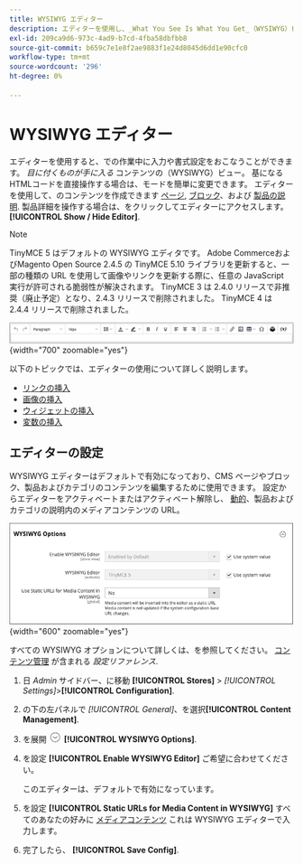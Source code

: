 ```yaml
---
title: WYSIWYG エディター
description: エディターを使用し、_What You See Is What You Get_（WYSIWYG）ビューでコンテンツを操作する方法を説明します。
exl-id: 209ca9d6-973c-4ad9-b7cd-4fba58dbfbb8
source-git-commit: b659c7e1e8f2ae9883f1e24d8045d6dd1e90cfc0
workflow-type: tm+mt
source-wordcount: '296'
ht-degree: 0%

---
```


# WYSIWYG エディター

エディターを使用すると、での作業中に入力や書式設定をおこなうことができます。 _目に付くものが手に入る_ コンテンツの（WYSIWYG）ビュー。 基になるHTMLコードを直接操作する場合は、モードを簡単に変更できます。 エディターを使用して、のコンテンツを作成できます [ページ](pages.md), [ブロック](blocks.md)、および [製品の説明](../catalog/product-content.md). 製品詳細を操作する場合は、をクリックしてエディターにアクセスします。 **[!UICONTROL Show / Hide Editor]**.

>[!NOTE]
>
>TinyMCE 5 はデフォルトの WYSIWYG エディタです。 Adobe CommerceおよびMagento Open Source 2.4.5 の TinyMCE 5.10 ライブラリを更新すると、一部の種類の URL を使用して画像やリンクを更新する際に、任意の JavaScript 実行が許可される脆弱性が解決されます。 TinyMCE 3 は 2.4.0 リリースで非推奨（廃止予定）となり、2.4.3 リリースで削除されました。 TinyMCE 4 は 2.4.4 リリースで削除されました。

![エディターツールバー](./assets/editor-toolbar.png){width="700" zoomable="yes"}

以下のトピックでは、エディターの使用について詳しく説明します。

- [リンクの挿入](editor-insert-link.md)
- [画像の挿入](editor-insert-image.md)
- [ウィジェットの挿入](editor-widget.md)
- [変数の挿入](editor-insert-variable.md)

## エディターの設定

WYSIWYG エディターはデフォルトで有効になっており、CMS ページやブロック、製品およびカテゴリのコンテンツを編集するために使用できます。 設定からエディターをアクティベートまたはアクティベート解除し、 [動的](../catalog/catalog-urls.md#dynamic-url)、製品およびカテゴリの説明内のメディアコンテンツの URL。

![WYSIWYG オプション](./assets/content-management-wysiwyg-options.png){width="600" zoomable="yes"}

すべての WYSIWYG オプションについて詳しくは、を参照してください。 [コンテンツ管理](../configuration-reference/general/content-management.md) が含まれる _設定リファレンス_.

1. 日 _Admin_ サイドバー、に移動 **[!UICONTROL Stores]** > _[!UICONTROL Settings]_>**[!UICONTROL Configuration]**.

1. の下の左パネルで _[!UICONTROL General]_、を選択&#x200B;**[!UICONTROL Content Management]**.

1. を展開 ![展開セレクター](../assets/icon-display-expand.png) **[!UICONTROL WYSIWYG Options]**.

1. を設定 **[!UICONTROL Enable WYSIWYG Editor]** ご希望に合わせてください。

   このエディターは、デフォルトで有効になっています。

1. を設定 **[!UICONTROL Static URLs for Media Content in WYSIWYG]** すべてのあなたの好みに [メディアコンテンツ](../catalog/catalog-urls.md#static-url) これは WYSIWYG エディターで入力します。

1. 完了したら、 **[!UICONTROL Save Config]**.
